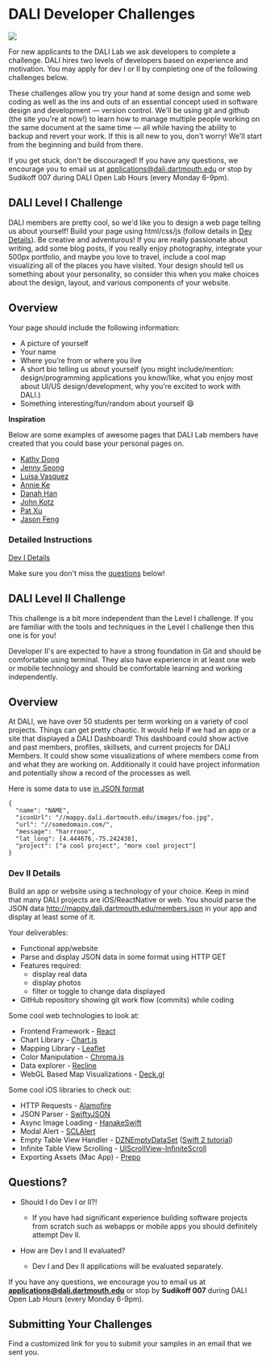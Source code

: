 # DALI Developer Challenges

![](docs/imgs/dali-mondays.gif)

For new applicants to the DALI Lab we ask developers to complete a challenge.  DALI hires two levels of developers based on experience and motivation.  You may apply for dev I or II by completing one of the following challenges below.

These challenges allow you try your hand at some design and some web coding as well as the ins and outs of an essential concept used in software design and development — version control. We'll be using git and github (the site you're at now!) to learn how to manage multiple people working on the same document at the same time — all while having the ability to backup and revert your work. If this is all new to you, don't worry! We'll start from the beginning and build from there.

If you get stuck, don't be discouraged! If you have any questions, we encourage you to email us at applications@dali.dartmouth.edu or stop by Sudikoff 007 during DALI Open Lab Hours (every Monday 6-9pm).

## DALI Level I Challenge

DALI members are pretty cool, so we'd like you to design a web page telling us about yourself! Build your page using html/css/js (follow details in [Dev Details](#detailed-instructions)). Be creative and adventurous! If you are really passionate about writing, add some blog posts, if you really enjoy photography, integrate your 500px portfolio, and maybe you love to travel, include a cool map visualizing all of the places you have visited. Your design should tell us something about your personality, so consider this when you make choices about the design, layout, and various components of your website.

## Overview

Your page should include the following information:

* A picture of yourself
* Your name
* Where you’re from or where you live
* A short bio telling us about yourself (you might include/mention: design/programming applications you know/like, what you enjoy most about UI/US design/development, why you’re excited to work with DALI.)
* Something interesting/fun/random about yourself :smile:

**Inspiration**

Below are some examples of awesome pages that DALI Lab members have created that you could base your personal pages on.

* [Kathy Dong](http://kathydong.com/)
* [Jenny Seong](http://jennyseong.me/)
* [Luisa Vasquez](luisavasquez.me)
* [Annie Ke](http://annieke.me/)
* [Danah Han](http://danahhan.me/)
* [John Kotz](http://cs.dartmouth.edu/~jkotz)
* [Pat Xu](http://www.patrickxu.com)
* [Jason Feng](http://www.jasonfeng.com)

### Detailed Instructions

[Dev I Details](./docs/dev_I_details.md)

Make sure you don't miss the [questions](#questions) below!

## DALI Level II Challenge

This challenge is a bit more independent than the Level I challenge. If you are familiar with the tools and techniques in the Level I challenge then this one is for you!

Developer II's are expected to have a strong foundation in Git and should be comfortable using terminal. They also have experience in at least one web or mobile technology and should be comfortable learning and working independently.

## Overview

At DALI, we have over 50 students per term working on a variety of cool projects.  Things can get pretty chaotic.  It would help if we had an app or a site that displayed a DALI Dashboard!   This dashboard could show active and past members,  profiles,  skillsets,  and current projects for DALI Members. It could show some visualizations of where members come from and what they are working on. Additionally it could have project information and potentially show a record of the processes as well.  

Here is some data to use [in JSON format](http://mappy.dali.dartmouth.edu/members.json)

```
{
  "name": "NAME",
  "iconUrl": "//mappy.dali.dartmouth.edu/images/foo.jpg",
  "url": "//somedomain.com/",
  "message": "harrrooo",
  "lat_long": [4.444676,-75.242438],
  "project": ["a cool project", "more cool project"]
}
```

### Dev II Details

Build an app or website using a technology of your choice.  Keep in mind that many DALI projects are iOS/ReactNative or web.  You should parse the JSON data http://mappy.dali.dartmouth.edu/members.json in your app and display at least some of it.

Your deliverables:
* Functional app/website
* Parse and display JSON data in some format using HTTP GET
* Features required:
  * display real data
  * display photos
  * filter or toggle to change data displayed
* GitHub repository showing git work flow (commits) while coding

Some cool web technologies to look at:
* Frontend Framework - [React](https://facebook.github.io/react)
* Chart Library - [Chart.js](https://github.com/chartjs/Chart.js)
* Mapping Library - [Leaflet](https://github.com/Leaflet/Leaflet)
* Color Manipulation - [Chroma.js](https://github.com/gka/chroma.js)
* Data explorer - [Recline](http://okfnlabs.org/recline/)
* WebGL Based Map Visualizations - [Deck.gl](https://github.com/uber/deck.gl)

Some cool iOS libraries to check out:

* HTTP Requests - [Alamofire](https://github.com/Alamofire/Alamofire)
* JSON Parser - [SwiftyJSON](https://github.com/SwiftyJSON/SwiftyJSON)
* Async Image Loading - [HanakeSwift](https://github.com/Haneke/HanekeSwift)
* Modal Alert - [SCLAlert](https://github.com/dogo/SCLAlertView)
* Empty Table View Handler - [DZNEmptyDataSet](https://github.com/dzenbot/DZNEmptyDataSet) ([Swift 2 tutorial](https://www.hackingwithswift.com/example-code/libraries/how-to-make-empty-uitableviews-look-more-attractive-using-dznemptydataset))
* Infinite Table View Scrolling - [UIScrollView-InfiniteScroll](https://github.com/pronebird/UIScrollView-InfiniteScroll)
* Exporting Assets (Mac App) - [Prepo](https://itunes.apple.com/us/app/prepo/id476533227?mt=12)


## Questions?

- Should I do Dev I or II?!
  - If you have had significant experience building software projects from scratch such as webapps or mobile apps you should definitely attempt Dev II.

- How are Dev I and II evaluated?
  - Dev I and Dev II applications will be evaluated separately.


If you have any questions, we encourage you to email us at **applications@dali.dartmouth.edu** or stop by **Sudikoff 007** during DALI Open Lab Hours (every Monday 6-9pm).

## Submitting Your Challenges

Find a customized link for you to submit your samples in an email that we sent you.
